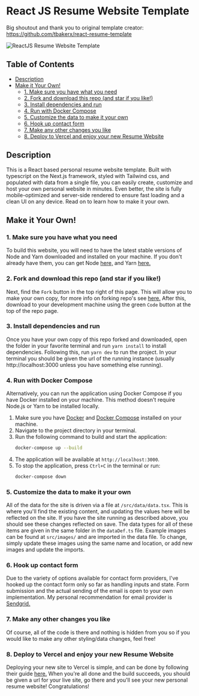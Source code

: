 # React JS Resume Website Template

Big shoutout and thank you to original template creator: https://github.com/tbakerx/react-resume-template

![ReactJS Resume Website Template](resume-screenshot.jpg?raw=true 'ReactJS Resume Website Template')

## Table of Contents

- [Description](#description)
- [Make it Your Own!](#make-it-your-own)
  - [1. Make sure you have what you need](#1-make-sure-you-have-what-you-need)
  - [2. Fork and download this repo (and star if you like!)](#2-fork-and-download-this-repo-and-star-if-you-like)
  - [3. Install dependencies and run](#3-install-dependencies-and-run)
  - [4. Run with Docker Compose](#4-run-with-docker-compose)
  - [5. Customize the data to make it your own](#5-customize-the-data-to-make-it-your-own)
  - [6. Hook up contact form](#6-hook-up-contact-form)
  - [7. Make any other changes you like](#7-make-any-other-changes-you-like)
  - [8. Deploy to Vercel and enjoy your new Resume Website](#8-deploy-to-vercel-and-enjoy-your-new-resume-website)

## Description

This is a React based personal resume website template. Built with typescript on the Next.js framework, styled with Tailwind css, and populated with data from a single file, you can easily create, customize and host your own personal website in minutes. Even better, the site is fully mobile-optimized and server-side rendered to ensure fast loading and a clean UI on any device. Read on to learn how to make it your own.

## Make it Your Own!

### 1. Make sure you have what you need

To build this website, you will need to have the latest stable versions of Node and Yarn downloaded and installed on your machine. If you don't already have them, you can get Node [here,](https://nodejs.org/en/download/) and Yarn [here.](https://yarnpkg.com/getting-started/install)

### 2. Fork and download this repo (and star if you like!)

Next, find the `Fork` button in the top right of this page. This will allow you to make your own copy, for more info on forking repo's see [here.](https://docs.github.com/en/get-started/quickstart/fork-a-repo#forking-a-repository) After this, download to your development machine using the green `Code` button at the top of the repo page.

### 3. Install dependencies and run

Once you have your own copy of this repo forked and downloaded, open the folder in your favorite terminal and run `yarn install` to install dependencies. Following this, run `yarn dev` to run the project. In your terminal you should be given the url of the running instance (usually http://localhost:3000 unless you have something else running).

### 4. Run with Docker Compose

Alternatively, you can run the application using Docker Compose if you have Docker installed on your machine. This method doesn't require Node.js or Yarn to be installed locally.

1. Make sure you have [Docker](https://docs.docker.com/get-docker/) and [Docker Compose](https://docs.docker.com/compose/install/) installed on your machine.
2. Navigate to the project directory in your terminal.
3. Run the following command to build and start the application:
   ```bash
   docker-compose up --build
   ```
4. The application will be available at `http://localhost:3000`.
5. To stop the application, press `Ctrl+C` in the terminal or run:
   ```bash
   docker-compose down
   ```

### 5. Customize the data to make it your own

All of the data for the site is driven via a file at `/src/data/data.tsx`. This is where you'll find the existing content, and updating the values here will be reflected on the site. If you have the site running as described above, you should see these changes reflected on save. The data types for all of these items are given in the same folder in the `dataDef.ts` file. Example images can be found at `src/images/` and are imported in the data file. To change, simply update these images using the same name and location, or add new images and update the imports. 

### 6. Hook up contact form
Due to the variety of options available for contact form providers, I've hooked up the contact form only so far as handling inputs and state. Form submission and the actual sending of the email is open to your own implementation. My personal recommendation for email provider is [Sendgrid.](https://sendgrid.com/)

### 7. Make any other changes you like

Of course, all of the code is there and nothing is hidden from you so if you would like to make any other styling/data changes, feel free!

### 8. Deploy to Vercel and enjoy your new Resume Website

Deploying your new site to Vercel is simple, and can be done by following their guide [here.](https://vercel.com/guides/deploying-nextjs-with-vercel) When you're all done and the build succeeds, you should be given a url for your live site, go there and you'll see your new personal resume website! Congratulations!
